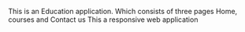 This is an Education application.
Which consists of three pages 
Home, courses and Contact us
This a responsive web application
